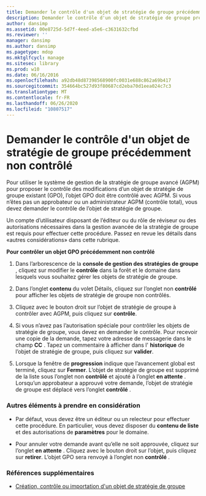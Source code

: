 ```yaml
---
title: Demander le contrôle d'un objet de stratégie de groupe précédemment non contrôlé
description: Demander le contrôle d'un objet de stratégie de groupe précédemment non contrôlé
author: dansimp
ms.assetid: 00e8725d-5d7f-4eed-a5e6-c3631632cfbd
ms.reviewer: ''
manager: dansimp
ms.author: dansimp
ms.pagetype: mdop
ms.mktglfcycl: manage
ms.sitesec: library
ms.prod: w10
ms.date: 06/16/2016
ms.openlocfilehash: a92db48d87398568900fc0031e688c862a69b417
ms.sourcegitcommit: 354664bc527d93f80687cd2eba70d1eea024c7c3
ms.translationtype: MT
ms.contentlocale: fr-FR
ms.lasthandoff: 06/26/2020
ms.locfileid: "10807517"
---
```

# Demander le contrôle d'un objet de stratégie de groupe précédemment non contrôlé


Pour utiliser le système de gestion de la stratégie de groupe avancé (AGPM) pour proposer le contrôle des modifications d’un objet de stratégie de groupe existant (GPO), l’objet GPO doit être contrôlé avec AGPM. Si vous n’êtes pas un approbateur ou un administrateur AGPM (contrôle total), vous devez demander le contrôle de l’objet de stratégie de groupe.

Un compte d’utilisateur disposant de l’éditeur ou du rôle de réviseur ou des autorisations nécessaires dans la gestion avancée de la stratégie de groupe est requis pour effectuer cette procédure. Passez en revue les détails dans «autres considérations» dans cette rubrique.

**Pour contrôler un objet GPO précédemment non contrôlé**

1.  Dans l’arborescence de la **console de gestion des stratégies de groupe** , cliquez sur modifier le **contrôle** dans la forêt et le domaine dans lesquels vous souhaitez gérer les objets de stratégie de groupe.

2.  Dans l’onglet **contenu** du volet Détails, cliquez sur l’onglet non **contrôlé** pour afficher les objets de stratégie de groupe non contrôlés.

3.  Cliquez avec le bouton droit sur l’objet de stratégie de groupe à contrôler avec AGPM, puis cliquez sur **contrôle**.

4.  Si vous n’avez pas l’autorisation spéciale pour contrôler les objets de stratégie de groupe, vous devez en demander le contrôle. Pour recevoir une copie de la demande, tapez votre adresse de messagerie dans le champ **CC** . Tapez un commentaire à afficher dans l' **historique** de l’objet de stratégie de groupe, puis cliquez sur **valider**.

5.  Lorsque la fenêtre de **progression** indique que l’avancement global est terminé, cliquez sur **Fermer**. L’objet de stratégie de groupe est supprimé de la liste sous l’onglet non **contrôlé** et ajouté à l’onglet **en attente** . Lorsqu’un approbateur a approuvé votre demande, l’objet de stratégie de groupe est déplacé vers l’onglet **contrôlé** .

### Autres éléments à prendre en considération

-   Par défaut, vous devez être un éditeur ou un relecteur pour effectuer cette procédure. En particulier, vous devez disposer du **contenu de liste** et des autorisations de **paramètres** pour le domaine.

-   Pour annuler votre demande avant qu’elle ne soit approuvée, cliquez sur l’onglet **en attente** . Cliquez avec le bouton droit sur l’objet, puis cliquez sur **retirer**. L’objet GPO sera renvoyé à l’onglet non **contrôlé** .

### Références supplémentaires

-   [Création, contrôle ou importation d'un objet de stratégie de groupe](creating-controlling-or-importing-a-gpo-editor.md)

 

 





